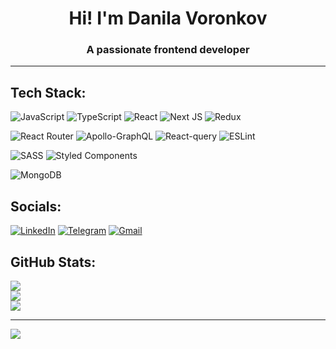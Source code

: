 <h1 align="center">Hi! I'm Danila Voronkov</h1>
<h3 align="center">A passionate frontend developer</h3>

---
## Tech Stack:
![JavaScript](https://img.shields.io/badge/javascript-%23323330.svg?style=for-the-badge&logo=javascript&logoColor=%23F7DF1E)
![TypeScript](https://img.shields.io/badge/typescript-%23007ACC.svg?style=for-the-badge&logo=typescript&logoColor=white)
![React](https://img.shields.io/badge/react-%2320232a.svg?style=for-the-badge&logo=react&logoColor=%2361DAFB)
![Next JS](https://img.shields.io/badge/Next-black?style=for-the-badge&logo=next.js&logoColor=white)
![Redux](https://img.shields.io/badge/redux-%23593d88.svg?style=for-the-badge&logo=redux&logoColor=white)

![React Router](https://img.shields.io/badge/React_Router-CA4245?style=for-the-badge&logo=react-router&logoColor=white)
![Apollo-GraphQL](https://img.shields.io/badge/-ApolloGraphQL-311C87?style=for-the-badge&logo=apollo-graphql)
![React-query](https://img.shields.io/badge/React_Query-FF4154?style=for-the-badge&logo=React_Query&logoColor=white)
![ESLint](https://img.shields.io/badge/ESLint-4B3263?style=for-the-badge&logo=eslint&logoColor=white)

![SASS](https://img.shields.io/badge/SASS-hotpink.svg?style=for-the-badge&logo=SASS&logoColor=white)
![Styled Components](https://img.shields.io/badge/styled--components-DB7093?style=for-the-badge&logo=styled-components&logoColor=white) 

![MongoDB](https://img.shields.io/badge/MongoDB-%234ea94b.svg?style=for-the-badge&logo=mongodb&logoColor=white)

## Socials:
[![LinkedIn](https://img.shields.io/badge/LinkedIn-0077B5?style=for-the-badge&logo=linkedin&logoColor=white)](https://linkedin.com/in/dapzer)
[![Telegram](https://img.shields.io/badge/Telegram-2CA5E0?style=for-the-badge&logo=telegram&logoColor=white)](https://t.me/dapzer)
[![Gmail](https://img.shields.io/badge/Gmail-D14836?style=for-the-badge&logo=gmail&logoColor=white)](mailto:danilavoronkov2002@gmail.com)

## GitHub Stats:
![](https://github-readme-stats.vercel.app/api?username=dapzer&theme=dark&hide_border=false&include_all_commits=false&count_private=false)<br/>
![](https://github-readme-streak-stats.herokuapp.com/?user=dapzer&theme=dark&hide_border=false)<br/>
![](https://github-readme-stats.vercel.app/api/top-langs/?username=dapzer&theme=dark&hide_border=false&include_all_commits=false&count_private=false&layout=compact)

---
[![](https://visitcount.itsvg.in/api?id=dapzer&icon=0&color=12)](https://visitcount.itsvg.in)
